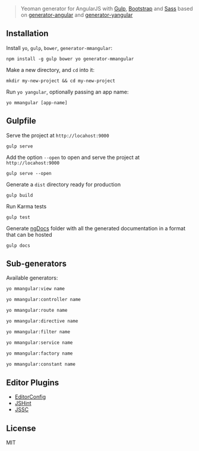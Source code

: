 > Yeoman generator for AngularJS with [Gulp](http://gulpjs.com/), [Bootstrap](http://getbootstrap.com) and [Sass](http://sass-lang.com/)
> based on [generator-angular](https://github.com/yeoman/generator-angular) and [generator-yangular](https://github.com/loetjvr/generator-yangular)

## Installation

Install `yo`, `gulp`, `bower`, `generator-mmangular`:
```
npm install -g gulp bower yo generator-mmangular
```

Make a new directory, and `cd` into it:
```
mkdir my-new-project && cd my-new-project
```

Run `yo yangular`, optionally passing an app name:
```
yo mmangular [app-name]
```

## Gulpfile
Serve the project at `http://locahost:9000`
```
gulp serve
```
Add the option `--open` to open and serve the project at `http://locahost:9000`
```
gulp serve --open
```
Generate a `dist` directory ready for production
```
gulp build
```
Run Karma tests
```
gulp test
```
Generate [ngDocs](https://github.com/angular/angular.js/wiki/Writing-AngularJS-Documentation) folder with all the generated documentation in a format that can be hosted
```
gulp docs
```

## Sub-generators

Available generators:
```bash
yo mmangular:view name
```

```bash
yo mmangular:controller name
```

```bash
yo mmangular:route name
```

```bash
yo mmangular:directive name
```

```bash
yo mmangular:filter name
```

```bash
yo mmangular:service name
```

```bash
yo mmangular:factory name
```

```bash
yo mmangular:constant name
```

## Editor Plugins
* [EditorConfig](http://editorconfig.org/#download)
* [JSHint](http://jshint.com/install/)
* [JSSC](http://jscs.info/overview.html)

## License

MIT
